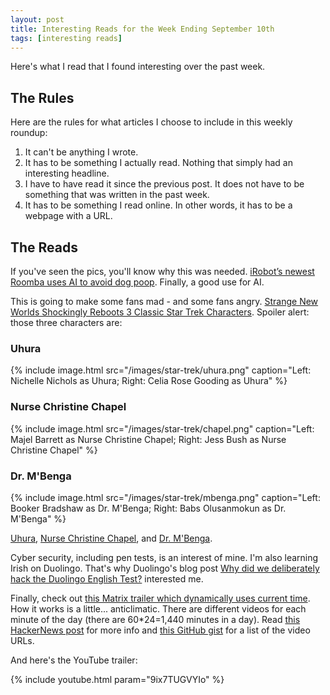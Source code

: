```yaml
---
layout: post
title: Interesting Reads for the Week Ending September 10th
tags: [interesting reads]
---
```


Here's what I read that I found interesting over the past week.

## The Rules

Here are the rules for what articles I choose to include in this weekly roundup:

1. It can't be anything I wrote.
2. It has to be something I actually read. Nothing that simply had an interesting headline.
3. I have to have read it since the previous post. It does not have to be something that was written in the past week.
4. It has to be something I read online. In other words, it has to be a webpage with a URL.

## The Reads

If you've seen the pics, you'll know why this was needed. [iRobot’s newest Roomba uses AI to avoid dog poop](https://www.theverge.com/2021/9/9/22660467/irobot-roomba-ai-dog-poop-avoidance-j7-specs-price). Finally, a good use for AI.

This is going to make some fans mad - and some fans angry. [Strange New Worlds Shockingly Reboots 3 Classic Star Trek Characters](
https://www.inverse.com/entertainment/strange-new-worlds-shockingly-reboots-3-classic-star-trek-characters/). Spoiler alert: those three characters are:

### Uhura

{% include image.html src="/images/star-trek/uhura.png" caption="Left: Nichelle Nichols as Uhura; Right: Celia Rose Gooding as Uhura" %}

### Nurse Christine Chapel

{% include image.html src="/images/star-trek/chapel.png" caption="Left: Majel Barrett as Nurse Christine Chapel; Right: Jess Bush as Nurse Christine Chapel" %}

### Dr. M'Benga

{% include image.html src="/images/star-trek/mbenga.png" caption="Left: Booker Bradshaw as Dr. M'Benga; Right: Babs Olusanmokun as Dr. M'Benga" %}

[Uhura](https://memory-alpha.fandom.com/wiki/Nyota_Uhura), [Nurse Christine Chapel](https://memory-alpha.fandom.com/wiki/Christine_Chapel), and [Dr. M'Benga](https://memory-alpha.fandom.com/wiki/M%27Benga).

Cyber security, including pen tests, is an interest of mine. I'm also learning Irish on Duolingo. That's why Duolingo's blog post [Why did we deliberately hack the Duolingo English Test?](https://blog.duolingo.com/duolingo-english-test-security/) interested me.

Finally, check out [this Matrix trailer which dynamically uses current time](https://thechoiceisyours.whatisthematrix.com/). How it works is a little... anticlimatic. There are different videos for each minute of the day (there are 60*24=1,440 minutes in a day). Read [this HackerNews post](https://news.ycombinator.com/item?id=28446761) for more info and [this GitHub gist](https://gist.github.com/gregsadetsky/cb4754d123f0ea1eae26820d5aefdde1) for a list of the video URLs.

And here's the YouTube trailer:

{% include youtube.html param="9ix7TUGVYIo" %}